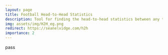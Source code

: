 ```yaml
---
layout: page
title: Football Head-to-Head Statistics
description: Tool for finding the head-to-head statistics between any two teams in the English Football League.
img: assets/img/H2H_eg.png
redirect: https://seanelvidge.com/h2h
importance: 2
---
```


pass
